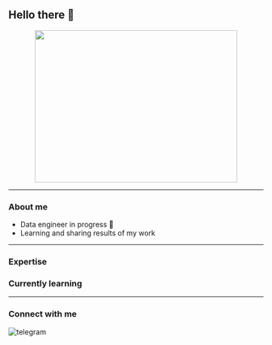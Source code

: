 ## Hello there 👋

<div align="center">
  <img src="https://img.freepik.com/free-vector/hand-drawn-iranian-woman-illustration_23-2149857673.jpg?w=1380&t=st=1684329973~exp=1684330573~hmac=680e6f23149c871ee8ea864d1e4c6ce97452672113833a1e24d995839d0fe89c" width="400" height="300"/>
</div>

---

### About me

- Data engineer in progress 🚀 
- Learning and sharing results of my work

---

### Expertise

### Currently learning

---

### Connect with me 
[<img align="left" alt="telegram" src="https://img.shields.io/badge/-telegram-red?color=white&logo=telegram&logoColor=blue" />](https://t.me/angsmnva)




<!--
**angsmnva/angsmnva** is a ✨ _special_ ✨ repository because its `README.md` (this file) appears on your GitHub profile.

Here are some ideas to get you started:

- 🔭 I’m currently working on ...
- 🌱 I’m currently learning ...
- 👯 I’m looking to collaborate on ...
- 🤔 I’m looking for help with ...
- 💬 Ask me about ...
- 📫 How to reach me: ...
- 😄 Pronouns: ...
- ⚡ Fun fact: ...
-->
